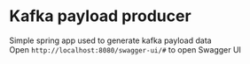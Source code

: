 # Kafka payload producer
Simple spring app used to generate kafka payload data<br>
Open `http://localhost:8080/swagger-ui/#` to open Swagger UI